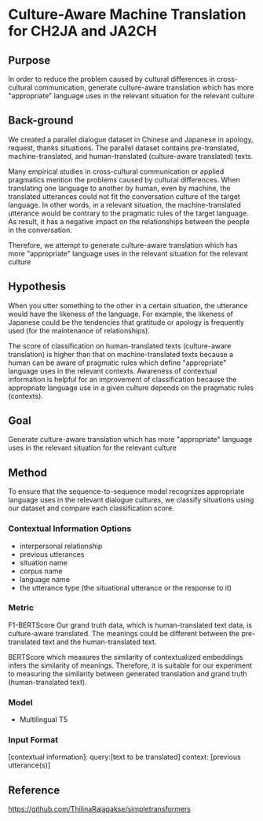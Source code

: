 #  Culture-Aware Machine Translation for CH2JA and JA2CH 

## Purpose
In order to reduce the problem caused by cultural differences in cross-cultural communication, generate culture-aware translation which has more "appropriate" language uses in the relevant situation for the relevant culture

## Back-ground
We created a parallel dialogue dataset in Chinese and Japanese in apology, request, thanks situations.
The parallel dataset contains pre-translated, machine-translated, and human-translated (culture-aware translated) texts.

Many empirical studies in cross-cultural communication or applied pragmatics mention the problems caused by cultural differences.
When translating one language to another by human, even by machine, the translated utterances could not fit the conversation culture of the target language.
In other words, in a relevant situation, the machine-translated utterance would be contrary to the pragmatic rules of the target language. 
As result, it has a negative impact on the relationships between the people in the conversation.

Therefore, we attempt to generate culture-aware translation which has more "appropriate" language uses in the relevant situation for the relevant culture

## Hypothesis
When you utter something to the other in a certain situation, the utterance would have the likeness of the language.
For example, the likeness of Japanese could be the tendencies that gratitude or apology is frequently used (for the maintenance of relationships).

The score of classification on human-translated texts (culture-aware translation) is higher than that on machine-translated texts because a human can be aware of pragmatic rules which define "appropriate" language uses in the relevant contexts.
Awareness of contextual information is helpful for an improvement of classification because the appropriate language use in a given culture depends on the pragmatic rules (contexts). 

## Goal
Generate culture-aware translation which has more "appropriate" language uses in the relevant situation for the relevant culture

## Method
To ensure that the sequence-to-sequence model recognizes appropriate language uses in the relevant dialogue cultures, we classify situations using our dataset and compare each classification score.

### Contextual Information Options
+ interpersonal relationship
+ previous utterances
+ situation name
+ corpus name
+ language name
+ the utterance type (the situational utterance or the response to it)

### Metric
F1-BERTScore
Our grand truth data, which is human-translated text data, is culture-aware translated.
The meanings could be different between the pre-translated text and the human-translated text.

BERTScore which measures the similarity of contextualized embeddings infers the similarity of meanings.
Therefore, it is suitable for our experiment to measuring the similarity between generated translation and grand truth (human-translated text).

### Model
+ Multilingual T5

### Input Format
\[contextual information\]: query:\[text to be translated\] context: \[previous utterance(s)\]

## Reference
https://github.com/ThilinaRajapakse/simpletransformers

